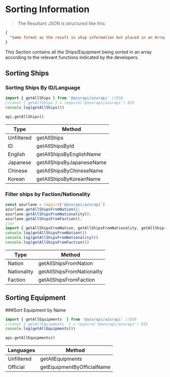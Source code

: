 # Sorting Information
> The Resultant JSON is structured like this:

```json
{
  "Same format as the result in ship information but placed in an Array"
}
```

This Section contains all the Ships/Equipment being sorted in an array according to the relevant functions indicated by the developers.

## Sorting Ships

### Sorting Ships By ID/Language
```javascript
import { getAllShips } from '@azurapi/azurapi' //ES6
//const { getAllShips } = require('@azurapi/azurapi') ES5
console.log(getAllShips())
```
```python
api.getAllShips()
```

| Type      | Method                    |
|-----------|---------------------------|
| Unfiltered| getAllShips               |
| ID        | getAllShipsById           |
| English   | getAllShipsByEnglishName  |
| Japanese  | getAllShipsByJapaneseName |
| Chinese   | getAllShipsByChineseName  |
| Korean    | getAllShipsByKoreanName   |

### Filter ships by Faction/Nationality
```javascript
const azurlane = require('@azurapi/azurapi')
azurlane.getAllShipsFromNation();
azurlane.getAllShipsFromNationality();
azurlane.getAllShipsFromFaction();
//or
import { getAllShipsFromNation, getAllShipsFromNationality, getAllShipsFromFaction } from '@azurapi/azurapi'
console.log(getAllShipsFromNation())
console.log(getAllShipsFromNationality())
console.log(getAllShipsFromFaction())
```

| Type        | Method                    |
|-------------|---------------------------|
| Nation      | getAllShipsFromNation     |
| Nationality | getAllShipsFromNationality|
| Faction     | getAllShipsFromFaction    |

## Sorting Equipment

###Sort Equipment by Name
```javascript
import { getAllEquipments  } from '@azurapi/azurapi' //ES6
//const { getAllEquipments  } = require('@azurapi/azurapi') ES5
console.log(getAllEquipments())
```
```python
api.getAllEquipments()
```
| Languages | Method                    |
|-----------|---------------------------|
| Unfiltered| getAllEquipments          |
| Official  | getEquipmentByOfficialName|
